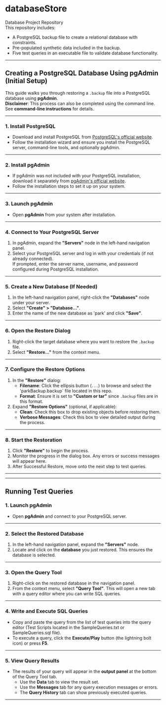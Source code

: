 # databaseStore
Database Project Repository  
This repository includes:
- A PostgreSQL backup file to create a relational database with constraints.
- Pre-populated synthetic data included in the backup.
- Five test queries in an executable file to validate database functionality.

---

## **Creating a PostgreSQL Database Using pgAdmin (Initial Setup)**

This guide walks you through restoring a `.backup` file into a PostgreSQL database using **pgAdmin**.  
**Disclaimer**: This process can also be completed using the command line. See **command-line instructions** for details.

---

### **1. Install PostgreSQL**
- Download and install PostgreSQL from [PostgreSQL's official website](https://www.postgresql.org/download/).
- Follow the installation wizard and ensure you install the PostgreSQL server, command-line tools, and optionally pgAdmin.

---

### **2. Install pgAdmin**
- If pgAdmin was not included with your PostgreSQL installation, download it separately from [pgAdmin's official website](https://www.pgadmin.org/download/).
- Follow the installation steps to set it up on your system.

---

### **3. Launch pgAdmin**
- Open **pgAdmin** from your system after installation.

---

### **4. Connect to Your PostgreSQL Server**
1. In pgAdmin, expand the **"Servers"** node in the left-hand navigation panel.
2. Select your PostgreSQL server and log in with your credentials (if not already connected).  
   If prompted, enter the server name, username, and password configured during PostgreSQL installation.

---

### **5. Create a New Database (If Needed)**
1. In the left-hand navigation panel, right-click the **"Databases"** node under your server.
2. Select **"Create" > "Database…"**.
3. Enter the name of the new database as 'park' and click **"Save"**.

---

### **6. Open the Restore Dialog**
1. Right-click the target database where you want to restore the `.backup` file.
2. Select **"Restore…"** from the context menu.

---

### **7. Configure the Restore Options**
1. In the **"Restore"** dialog:
   - **Filename**: Click the ellipsis button (`...`) to browse and select the 'parkBackup.backup` file located in this repo.
   - **Format**: Ensure it is set to **"Custom or tar"** since `.backup` files are in this format.
2. Expand **"Restore Options"** (optional, if applicable):
   - **Clean**: Check this box to drop existing objects before restoring them.
   - **Verbose Messages**: Check this box to view detailed output during the process.

---

### **8. Start the Restoration**
1. Click **"Restore"** to begin the process.
2. Monitor the progress in the dialog box. Any errors or success messages will appear here.
3. After Successful Restore, move onto the next step to test queries.

---

---

## **Running Test Queries**

### **1. Launch pgAdmin**
- Open **pgAdmin** and connect to your PostgreSQL server.

---

### **2. Select the Restored Database**
1. In the left-hand navigation panel, expand the **"Servers"** node.
2. Locate and click on the **database** you just restored. This ensures the database is selected.

---

### **3. Open the Query Tool**
1. Right-click on the restored database in the navigation panel.
2. From the context menu, select **"Query Tool"**. This will open a new tab with a query editor where you can write SQL queries.

---

### **4. Write and Execute SQL Queries**
- Copy and paste the query from the list of test queries into the query editor (Test Scripts located in the SampleQueries.txt or SampleQueries.sql file).
- To execute a query, click the **Execute/Play** button (the lightning bolt icon) or press **F5**.

---

### **5. View Query Results**
- The results of your query will appear in the **output panel** at the bottom of the Query Tool tab.
  - Use the **Data** tab to view the result set.
  - Use the **Messages** tab for any query execution messages or errors.
  - The **Query History** tab can show previously executed queries.

---

